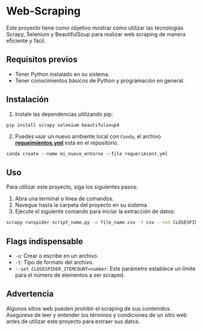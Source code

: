 # Web-Scraping

Este proyecto tiene como objetivo mostrar cómo utilizar las tecnologías Scrapy, Selenium y BeautifulSoup para realizar web scraping de manera eficiente y fácil.

## Requisitos previos
- Tener Python instalado en su sistema.
- Tener conocimientos básicos de Python y programación en general.

## Instalación

1. Instale las dependencias utilizando pip:

```bash
pip install scrapy selenium beautifulsoup4

```
2. Puedes usar un nuevo ambiente local con `Conda`, el archivo **[requeimientos.yml](https://github.com/Naren-7/Web-Scraping/blob/main/requerimient.yml)** está en el repositorio.
```
conda create --name mi_nuevo_entorno --file requerimient.yml
```
## Uso
Para utilizar este proyecto, siga los siguientes pasos:

1. Abra una terminal o línea de comandos.
2. Navegue hasta la carpeta del proyecto en su sistema.
3. Ejecute el siguiente comando para iniciar la extracción de datos:

```bash
scrapy runspider script_name.py -o file_name.csv -t csv --set CLOSESPIDER_ITEMCOUNT=number  

```
## Flags indispensable
- `-o`: Crear o escribe en un archivo.
- `-t`: Tipo de formato del archivo.
- `--set CLOSESPIDER_ITEMCOUNT=number`: Este parámetro establece un límite para el número de elementos a ser scraped.

## Advertencia
Algunos sitios web pueden prohíbir el scraping de sus contenidos. Asegúrese de leer y entender los términos y condiciones de un sitio web antes de utilizar este proyecto para extraer sus datos.
